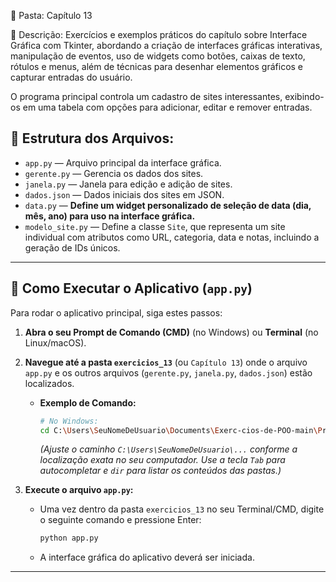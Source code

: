 📁 Pasta: Capítulo 13

📌 Descrição:
Exercícios e exemplos práticos do capítulo sobre Interface Gráfica com Tkinter, abordando a criação de interfaces gráficas interativas, manipulação de eventos, uso de widgets como botões, caixas de texto, rótulos e menus, além de técnicas para desenhar elementos gráficos e capturar entradas do usuário.

O programa principal controla um cadastro de sites interessantes, exibindo-os em uma tabela com opções para adicionar, editar e remover entradas.

## 📂 Estrutura dos Arquivos:

* `app.py` — Arquivo principal da interface gráfica.
* `gerente.py` — Gerencia os dados dos sites.
* `janela.py` — Janela para edição e adição de sites.
* `dados.json` — Dados iniciais dos sites em JSON.
* `data.py` — **Define um widget personalizado de seleção de data (dia, mês, ano) para uso na interface gráfica.**
* `modelo_site.py` — Define a classe `Site`, que representa um site individual com atributos como URL, categoria, data e notas, incluindo a geração de IDs únicos.


---

## 🚀 Como Executar o Aplicativo (`app.py`)

Para rodar o aplicativo principal, siga estes passos:

1.  **Abra o seu Prompt de Comando (CMD)** (no Windows) ou **Terminal** (no Linux/macOS).

2.  **Navegue até a pasta `exercicios_13`** (ou `Capítulo 13`) onde o arquivo `app.py` e os outros arquivos (`gerente.py`, `janela.py`, `dados.json`) estão localizados.
    * **Exemplo de Comando:**
        ```bash
        # No Windows:
        cd C:\Users\SeuNomeDeUsuario\Documents\Exerc-cios-de-POO-main\ProjetosPOO\exercicios_13
        ```
        *(Ajuste o caminho `C:\Users\SeuNomeDeUsuario\...` conforme a localização exata no seu computador. Use a tecla `Tab` para autocompletar e `dir` para listar os conteúdos das pastas.)*

3.  **Execute o arquivo `app.py`:**
    * Uma vez dentro da pasta `exercicios_13` no seu Terminal/CMD, digite o seguinte comando e pressione Enter:
        ```bash
        python app.py
        ```
    * A interface gráfica do aplicativo deverá ser iniciada.

---
